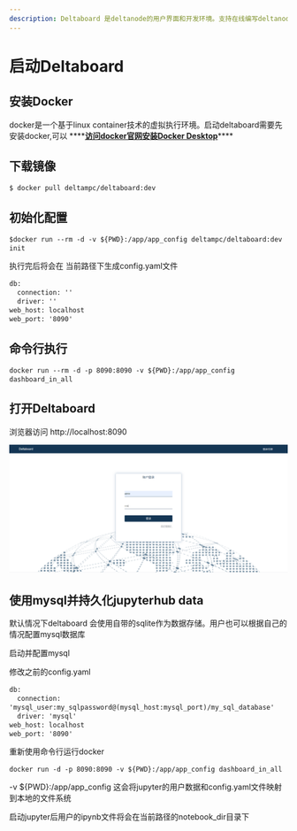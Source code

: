 ```yaml
---
description: Deltaboard 是deltanode的用户界面和开发环境。支持在线编写deltanode代码。
---
```


# 启动Deltaboard

## 安装Docker

docker是一个基于linux container技术的虚拟执行环境。启动deltaboard需要先安装docker,可以 ****[**访问docker官网安装Docker Desktop**](https://docs.docker.com/get-docker/)\*\*\*\*

## 下载镜像

```text
$ docker pull deltampc/deltaboard:dev
```

## **初始化配置**

```text
$docker run --rm -d -v ${PWD}:/app/app_config deltampc/deltaboard:dev init
```

执行完后将会在  当前路径下生成config.yaml文件

```text
db:
  connection: ''
  driver: ''
web_host: localhost
web_port: '8090'
```

## 命令行执行



```text
docker run --rm -d -p 8090:8090 -v ${PWD}:/app/app_config dashboard_in_all
```



## **打开Deltaboard**

浏览器访问 http://localhost:8090

![](../.gitbook/assets/image.png)

## 使用mysql并持久化jupyterhub data

默认情况下deltaboard 会使用自带的sqlite作为数据存储。用户也可以根据自己的情况配置mysql数据库

启动并配置mysql 

修改之前的config.yaml

```text
db:
  connection: 'mysql_user:my_sqlpassword@(mysql_host:mysql_port)/my_sql_database'
  driver: 'mysql'
web_host: localhost
web_port: '8090'
```

重新使用命令行运行docker

```text
docker run -d -p 8090:8090 -v ${PWD}:/app/app_config dashboard_in_all
```

-v ${PWD}:/app/app\_config 这会将jupyter的用户数据和config.yaml文件映射到本地的文件系统

启动jupyter后用户的ipynb文件将会在当前路径的notebook\_dir目录下



